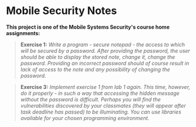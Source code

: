# Mobile Security Notes

**This project is one of the Mobile Systems Security's course home assignments:**

> **Exercise 1:** *Write a program - secure notepad - the access to which will be secured by a password. After providing the password, the user should be able to display the stored note, change it, change the password. Providing an incorrect password should of course result in lack of access to the note and any possibility of changing the password.*


> **Exercise 3:** *Implement exercise 1 from lab 1 again. This time, however, do it properly - in such a way that accessing the hidden message without the password is difficult. Perhaps you will find the vulnerabilities discovered by your classmates (they will appear after task deadline has passed) to be illuminating. You can use libraries available for your chosen programming environment.*